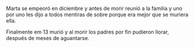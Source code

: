 Marta se empeoró en diciembre y antes de morir reunió a la familia y uno por uno les dijo a todos mentiras de sobre porque era mejor que se muriera ella.

Finalmente em 13 murió y al morir los padres por fin pudieron llorar, después de meses de aguantarse.
